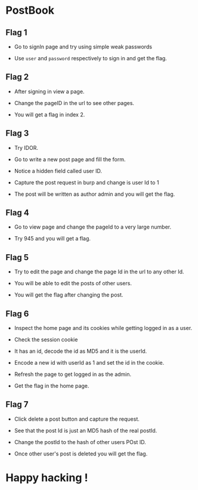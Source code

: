 # PostBook

## Flag 1

- Go to signIn page and try using simple weak passwords

- Use `user` and `password` respectively to sign in and get the flag.

## Flag 2

- After signing in view a page.

- Change the pageID in the url to see other pages.

- You will get a flag in index 2.

## Flag 3

- Try IDOR.

- Go to write a new post page and fill the form.

- Notice a hidden field called user ID.

- Capture the post request in burp and change is user Id to 1

- The post will be written as author admin and you will get the flag.

## Flag 4

- Go to view page and change the pageId to a very large number.

- Try 945 and you will get a flag.

## Flag 5

- Try to edit the page and change the page Id in the url to any other Id.

- You will be able to edit the posts of other users.

- You will get the flag after changing the post.

## Flag 6

- Inspect the home page and its cookies while getting logged in as a user.

- Check the session cookie

- It has an id, decode the id as MD5 and it is the userId.

- Encode a new id with userId as 1 and set the id in the cookie.

- Refresh the page to get logged in as the admin.

- Get the flag in the home page.

## Flag 7

- Click delete a post button and capture the request.

- See that the post Id is just an MD5 hash of the real postId.

- Change the postId to the hash of other users POst ID.

- Once other user's post is deleted you will get the flag.

# Happy hacking !
